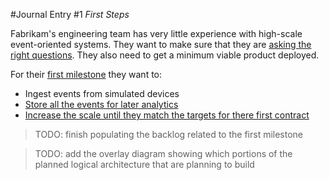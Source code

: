 #Journal Entry #1
_First Steps_

Fabrikam's engineering team has very little experience with high-scale event-oriented systems. 
They want to make sure that they are [asking the right questions][orientation].
They also need to get a minimum viable product deployed.

For their [first milestone][milestone] they want to:
- Ingest events from simulated devices
- [Store all the events for later analytics][cold-storage]
- [Increase the scale until they match the targets for there first contract][increase-scale]

> TODO: finish populating the backlog related to the first milestone

> TODO: add the overlay diagram showing which portions of the planned logical architecture that are planning to build

[milestone]: https://github.com/mspnp/iot-journey/milestones/Milestone%2001
[orientation]: https://github.com/mspnp/iot-journey/issues/20
[cold-storage]: https://github.com/mspnp/iot-journey/issues/26
[increase-scale]: https://github.com/mspnp/iot-journey/issues/30